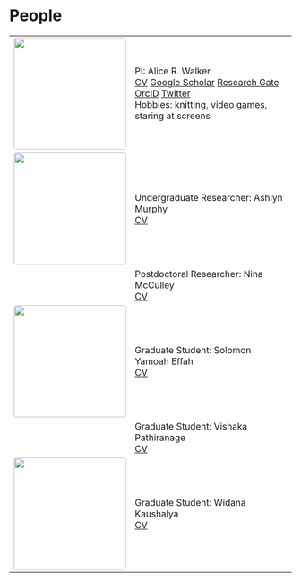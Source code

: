 # People

<table>
<tr>
  <td width="25%">
  <center>
  <image src="/images/arw_profile_pic.jpg" position="center" style="border-radius: 4px; width: 200px">
  </center>
  </td>
  <td>
  PI: Alice R. Walker <br>
  <a href="/pdf/alicerwalker_cv_2021.pdf">CV</a> 
  <a href="https://scholar.google.com/citations?user=2tmkmrkAAAAJ&hl=en">Google Scholar</a>
  <a href="https://www.researchgate.net/profile/Alice-Walker-12">Research Gate</a>
  <a href="https://orcid.org/0000-0002-8617-3425">OrcID</a>
  <a href="https://twitter.com/apika">Twitter</a>
  <br>
  Hobbies: knitting, video games, staring at screens
  </td>
</tr>
<tr>
  <td width="25%">
  <center>
  <image src="/images/ashlyn_profile.jpg" position="center"  style="border-radius: 4px; width: 200px">
  </center>
  </td>
  <td>
  Undergraduate Researcher: Ashlyn Murphy <br>
  <a href="/pdf/ashlyn_cv_2021.pdf">CV</a>
  </td>
</tr>
<tr>
  <td width="25%">
  <center>
<!--  <image src="/images/nina_profile.jpg" position="center"  style="border-radius: 4px; width: 200px">
  </center> --!>
  </td>
  <td>
  Postdoctoral Researcher: Nina McCulley <br>
  <a href="/pdf/nina_cv_2021.pdf">CV</a>
  </td>
</tr>
<tr>
  <td width="25%">
  <center>
  <image src="/images/solomon_profile.jpg" position="center"  style="border-radius: 4px; width: 200px">
  </center>
  </td>
  <td>
  Graduate Student: Solomon Yamoah Effah <br>
  <a href="/pdf/solomon_cv_2021.pdf">CV</a>
  </td>
</tr>
<tr>
  <td width="25%">
  <center>
<!--  <image src="/images/vishaka_profile.jpg" position="center"  style="border-radius: 4px; width: 200px">
  </center> --!>
  </td>
  <td>
  Graduate Student: Vishaka Pathiranage<br>
  <a href="/pdf/vishaka_cv_2021.pdf">CV</a>
  </td>
</tr>
<tr>
  <td width="25%">
  <center>
  <image src="/images/widana_profile.jpg" position="center"  style="border-radius: 4px; width: 200px">
  </center>
  </td>
  <td>
  Graduate Student: Widana Kaushalya <br>
  <a href="/pdf/widana_cv_2021.pdf">CV</a>
  </td>
</tr>
</table>
